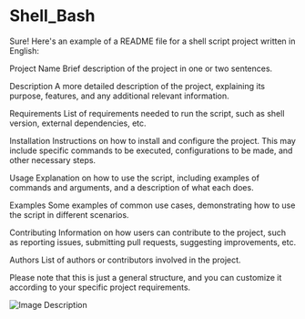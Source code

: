 # Shell_Bash

Sure! Here's an example of a README file for a shell script project written in English:

Project Name
Brief description of the project in one or two sentences.

Description
A more detailed description of the project, explaining its purpose, features, and any additional relevant information.

Requirements
List of requirements needed to run the script, such as shell version, external dependencies, etc.

Installation
Instructions on how to install and configure the project. This may include specific commands to be executed, configurations to be made, and other necessary steps.

Usage
Explanation on how to use the script, including examples of commands and arguments, and a description of what each does.

Examples
Some examples of common use cases, demonstrating how to use the script in different scenarios.

Contributing
Information on how users can contribute to the project, such as reporting issues, submitting pull requests, suggesting improvements, etc.

Authors
List of authors or contributors involved in the project.

Please note that this is just a general structure, and you can customize it according to your specific project requirements.

![Image Description](https://hackaday.com/wp-content/uploads/2017/03/tux-on-htop-featured.jpg?w=800)


